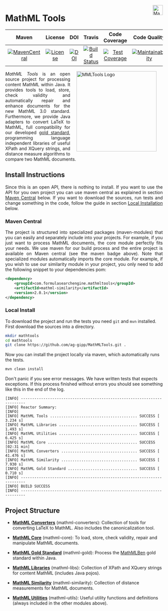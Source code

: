 <a href="https://go.java/index.html"><img align="right" src="https://forthebadge.com/images/badges/made-with-java.svg" alt="Made With Java" height="32"></a>

# MathML Tools

| Maven | License | DOI | Travis | Code Coverage | Code Quality |
| :---: | :---: | :---: | :---: | :---: | :---: |
| [![MavenCentral](https://maven-badges.herokuapp.com/maven-central/com.formulasearchengine.mathmltools/mathmltools/badge.svg)](https://maven-badges.herokuapp.com/maven-central/com.formulasearchengine.mathmltools/mathmltools/) | [![License](http://img.shields.io/:license-apache-blue.svg)](http://www.apache.org/licenses/LICENSE-2.0.html) | [![DOI](https://zenodo.org/badge/85396484.svg)](https://zenodo.org/badge/latestdoi/85396484) | [![Build Status](https://travis-ci.org/ag-gipp/MathMLTools.svg?branch=refactor)](https://travis-ci.org/ag-gipp/MathMLTools) | [![Test Coverage](https://api.codeclimate.com/v1/badges/41afd4eab2afc1b28b4b/test_coverage)](https://codeclimate.com/github/ag-gipp/MathMLTools/test_coverage) | [![Maintainability](https://api.codeclimate.com/v1/badges/41afd4eab2afc1b28b4b/maintainability)](https://codeclimate.com/github/ag-gipp/MathMLTools/maintainability)|

<img hspace="20" align="right" src="/mml3.svg" alt="MMLTools Logo" height="256"/>

<p align="justify"><i>MathML Tools</i> is an open source project for processing content MathML within Java.
It provides tools to load, store, check validity and automatically repair and enhance 
documents for the new MathML 3.0 standard.
Furthermore, we provide Java adapters to convert LaTeX to MathML, full compatibility for our developed <a href="https://mathmlben.wmflabs.org">gold standard</a>,
programming language independent libraries of useful XPath and XQuery strings, and
distance measure algorithms to compare two MathML documents.</p>

## Install Instructions
<p align="justify">Since this is an open API, there is nothing to install.
If you want to use the API for you own project you can use maven central as explained in section <a href="#maven-central">Maven Central</a> below.
If you want to download the sources, run tests and change something in the code, follow the guide in section <a href="#local-install">Local Installation</a> below.</p>

### Maven Central
<p align="justify">The project is structured into specialized packages (maven-modules) that you can easily and separately include into your projects.
For example, if you just want to process MathML documents, the core module perfectly fits your needs.
We use maven for our build process and the entire project is available on Maven central (see the maven badge above). Note that 
specialized modules automatically imports the core module. For example, if you wish to use our similarity module in your project, 
you only need to add the following snippet to your dependencies pom:</p>

``` xml
<dependency>
    <groupId>com.formulasearchengine.mathmltools</groupId>
    <artifactId>mathml-similarity</artifactId>
    <version>2.0.1</version>
</dependency>
```

### Local Install
To download the project and run the tests you need `git` and `mvn` installed.
First download the sources into a directory.
``` bash
mkdir mathtools
cd mathtools
git clone https://github.com/ag-gipp/MathMLTools.git .
```
Now you can install the project locally via maven, which automatically runs the tests.
```bash
mvn clean install
```
Don't panic if you see error messages. We have written tests that expects exceptions.
If this process finished without errors you should see something like this in the end of the log.
```
[INFO] ------------------------------------------------------------------------
[INFO] Reactor Summary:
[INFO] 
[INFO] MathML Tools ....................................... SUCCESS [  3.234 s]
[INFO] MathML Libraries ................................... SUCCESS [  1.493 s]
[INFO] MathML Utilities ................................... SUCCESS [  6.425 s]
[INFO] MathML Core ........................................ SUCCESS [02:31 min]
[INFO] MathML Converters .................................. SUCCESS [ 41.476 s]
[INFO] MathML Similarity .................................. SUCCESS [  7.930 s]
[INFO] MathML Gold Standard ............................... SUCCESS [  0.710 s]
[INFO] ------------------------------------------------------------------------
[INFO] BUILD SUCCESS
[INFO] ------------------------------------------------------------------------
```

## Project Structure

- __[MathML Converters](mathml-converters)__ (mathml-converters):
Collection of tools for converting LaTeX to MathML. Also includes the canonicalization tool.

- __[MathML Core](mathml-core)__ (mathml-core): 
To load, store, check validity, repair and manipulate MathML documents.

- __[MathML Gold Standard](mathml-gold)__ (mathml-gold): 
Process the [MathMLBen](https://mathmlben.wmflabs.org) gold standard within Java.

- __[MathML Libraries](mathml-libs)__ (mathml-libs): 
Collection of XPath and XQuery strings for content MathML (includes Java pojos).

- __[MathML Similarity](mathml-similarity)__ (mathml-similarity): 
Collection of distance measurements for MathML documents.

- __[MathML Utilities](mathml-utils)__ (mathml-utils): 
Useful utility functions and definitions (always included in the other modules above).

